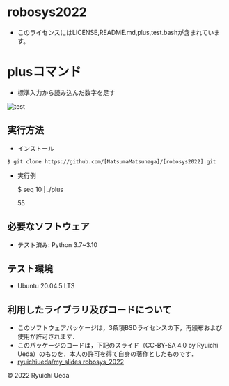 # robosys2022
 * このライセンスにはLICENSE,README.md,plus,test.bashが含まれています。
# plusコマンド
 * 標準入力から読み込んだ数字を足す

![test](https://github.com/NatsumaMatsunaga/robosys2022/actions/workflows/test.yml/badge.svg)

## 実行方法

* インストール

 `` $ git clone https://github.com/[NatsumaMatsunaga]/[robosys2022].git ``

* 実行例

  $ seq 10 | ./plus

  55

 ## 必要なソフトウェア
 * テスト済み: Python 3.7~3.10
 
 ## テスト環境
 * Ubuntu 20.04.5 LTS
 
 ## 利用したライブラリ及びコードについて

 * このソフトウェアパッケージは，3条項BSDライセンスの下，再頒布および使用が許可されます．
  * このパッケージのコードは，下記のスライド（CC-BY-SA 4.0 by Ryuichi Ueda）のものを，本人の許可を得て自身の著作としたものです．
  * [ryuichiueda/my_slides robosys_2022](https://github.com/ryuichiueda/my_slides/tree/master/robosys_2022)

 
 © 2022 Ryuichi Ueda

